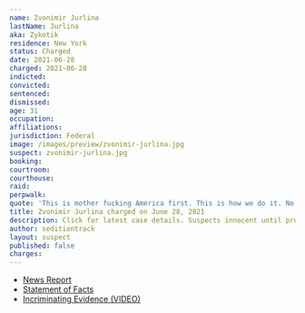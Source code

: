 ```yaml
---
name: Zvonimir Jurlina
lastName: Jurlina
aka: Zykotik
residence: New York
status: Charged
date: 2021-06-28
charged: 2021-06-28
indicted:
convicted:
sentenced:
dismissed:
age: 31
occupation:
affiliations:
jurisdiction: Federal
image: /images/preview/zvonimir-jurlina.jpg
suspect: zvonimir-jurlina.jpg
booking:
courtroom:
courthouse:
raid:
perpwalk:
quote: 'This is mother fucking America first. This is how we do it. No more fucking around.'
title: Zvonimir Jurlina charged on June 28, 2021
description: Click for latest case details. Suspects innocent until proven guilty.
author: seditiontrack
layout: suspect
published: false
charges:
---
```


- [News Report]()
- [Statement of Facts](https://www.justice.gov/opa/case-multi-defendant/file/1407626/download)
- [Incriminating Evidence (VIDEO)](https://youtu.be/ZrDckH2Td68?t=190)
